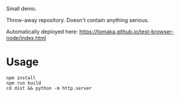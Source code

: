 Small demo.

Throw-away repository. Doesn't contain anything serious.

Automatically deployed here: https://tomaka.github.io/test-browser-node/index.html

# Usage

```
npm install
npm run build
cd dist && python -m http.server
```

